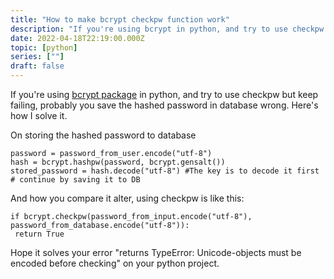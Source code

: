 ```yaml
---
title: "How to make bcrypt checkpw function work"
description: "If you're using bcrypt in python, and try to use checkpw but keep failing, probably you save the hashed password in database wrong. Here's how I solve it."
date: 2022-04-18T22:19:00.000Z
topic: [python]
series: [""]
draft: false
---
```

If you're using [bcrypt package](https://pypi.org/project/bcrypt/) in python, and try to use checkpw but keep failing, probably you save the hashed password in database wrong. Here's how I solve it.

On storing the hashed password to database
```
password = password_from_user.encode("utf-8")
hash = bcrypt.hashpw(password, bcrypt.gensalt())
stored_password = hash.decode("utf-8") #The key is to decode it first
# continue by saving it to DB
```

And how you compare it alter, using checkpw is like this:
```
if bcrypt.checkpw(password_from_input.encode("utf-8"), password_from_database.encode("utf-8")):
 return True
```

Hope it solves your error "returns TypeError: Unicode-objects must be encoded before checking" on your python project.






